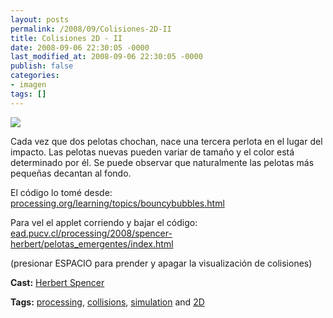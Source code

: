 ```yaml
---
layout: posts
permalink: /2008/09/Colisiones-2D-II
title: Colisiones 2D - II
date: 2008-09-06 22:30:05 -0000
last_modified_at: 2008-09-06 22:30:05 -0000
publish: false
categories:
- imagen
tags: []
---
```

[![](http://b.vimeocdn.com/ts/622/659/62265978_200.jpg)](http://vimeo.com/1679994)

Cada vez que dos pelotas chochan, nace una tercera perlota en el lugar del impacto. Las pelotas nuevas pueden variar de tamaño y el color está determinado por él. Se puede observar que naturalmente las pelotas más pequeñas decantan al fondo.

El código lo tomé desde: [processing.org/learning/topics/bouncybubbles.html](http://processing.org/learning/topics/bouncybubbles.html)

Para vel el applet corriendo y bajar el código:  
[ead.pucv.cl/processing/2008/spencer-herbert/pelotas_emergentes/index.html](http://www.ead.pucv.cl/processing/2008/spencer-herbert/pelotas_emergentes/index.html)

(presionar ESPACIO para prender y apagar la visualización de colisiones)

**Cast:** [Herbert Spencer](http://vimeo.com/hspencer)

**Tags:** [processing](http://vimeo.com/tag:processing), [collisions](http://vimeo.com/tag:collisions), [simulation](http://vimeo.com/tag:simulation) and [2D](http://vimeo.com/tag:2d)
